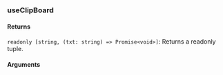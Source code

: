 ### useClipBoard

#### Returns

`readonly [string, (txt: string) => Promise<void>]`: Returns a readonly tuple.

#### Arguments
